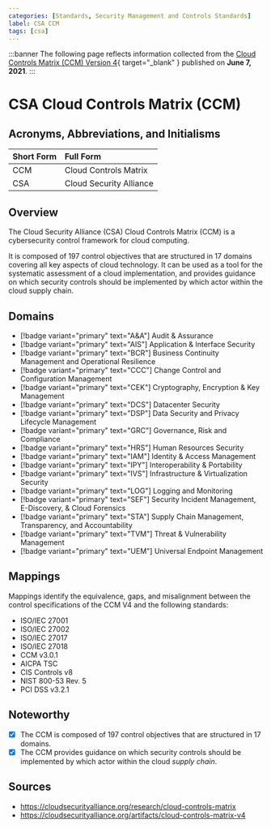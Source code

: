 ```yaml
---
categories: [Standards, Security Management and Controls Standards]
label: CSA CCM
tags: [csa]
---
```


:::banner
The following page reflects information collected from the [Cloud Controls Matrix (CCM) Version 4](https://cloudsecurityalliance.org/research/cloud-controls-matrix){ target="_blank" } published on **June 7, 2021**.
:::

# CSA Cloud Controls Matrix (CCM)

## Acronyms, Abbreviations, and Initialisms

Short Form | Full Form
:--- | :---
CCM | Cloud Controls Matrix
CSA | Cloud Security Alliance

## Overview

The Cloud Security Alliance (CSA) Cloud Controls Matrix (CCM) is a cybersecurity control framework for cloud computing.

It is composed of 197 control objectives that are structured in 17 domains covering all key aspects of cloud technology. It can be used as a tool for the systematic assessment of a cloud implementation, and provides guidance on which security controls should be implemented by which actor within the cloud supply chain.

## Domains

- [!badge variant="primary" text="A&A"] Audit & Assurance
- [!badge variant="primary" text="AIS"] Application & Interface Security
- [!badge variant="primary" text="BCR"] Business Continuity Management and Operational Resilience
- [!badge variant="primary" text="CCC"] Change Control and Configuration Management
- [!badge variant="primary" text="CEK"] Cryptography, Encryption & Key Management
- [!badge variant="primary" text="DCS"] Datacenter Security
- [!badge variant="primary" text="DSP"] Data Security and Privacy Lifecycle Management
- [!badge variant="primary" text="GRC"] Governance, Risk and Compliance
- [!badge variant="primary" text="HRS"] Human Resources Security
- [!badge variant="primary" text="IAM"] Identity & Access Management
- [!badge variant="primary" text="IPY"] Interoperability & Portability
- [!badge variant="primary" text="IVS"] Infrastructure & Virtualization Security
- [!badge variant="primary" text="LOG"] Logging and Monitoring
- [!badge variant="primary" text="SEF"] Security Incident Management, E-Discovery, & Cloud Forensics
- [!badge variant="primary" text="STA"] Supply Chain Management, Transparency, and Accountability
- [!badge variant="primary" text="TVM"] Threat & Vulnerability Management
- [!badge variant="primary" text="UEM"] Universal Endpoint Management

## Mappings

Mappings identify the equivalence, gaps, and misalignment between the control specifications of the CCM V4 and the following standards:

- ISO/IEC 27001
- ISO/IEC 27002
- ISO/IEC 27017
- ISO/IEC 27018
- CCM v3.0.1
- AICPA TSC
- CIS Controls v8
- NIST 800-53 Rev. 5
- PCI DSS v3.2.1

## Noteworthy

- [x] The CCM is composed of 197 control objectives that are structured in 17 domains.
- [x] The CCM provides guidance on which security controls should be implemented by which actor within the cloud *supply chain*.

## Sources

- https://cloudsecurityalliance.org/research/cloud-controls-matrix
- https://cloudsecurityalliance.org/artifacts/cloud-controls-matrix-v4